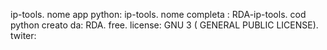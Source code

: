  ip-tools.
nome app python: ip-tools.
 nome completa : RDA-ip-tools.
 cod python creato da: RDA.
 free. 
 license: GNU 3 ( GENERAL PUBLIC LICENSE).
twiter:
